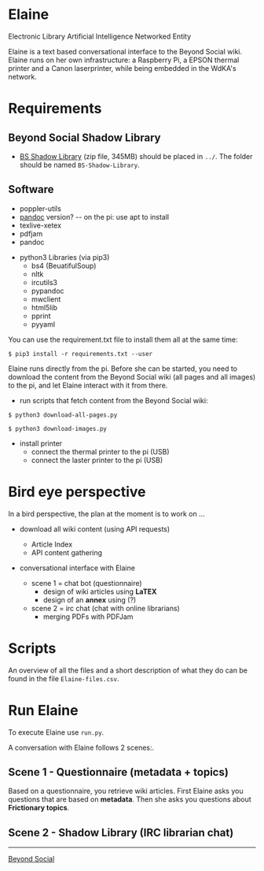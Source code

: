 # Elaine

Electronic Library Artificial Intelligence Networked Entity

Elaine is a text based conversational interface to the Beyond Social wiki. Elaine runs on her own infrastructure: a Raspberry Pi, a EPSON thermal printer and a Canon laserprinter, while being embedded in the WdKA's network.

# Requirements
## Beyond Social Shadow Library
* [BS Shadow Library](https://beyond-social.org/BS-Shadow-Library/) (zip file, 345MB) should be placed in `../`. The folder should be named `BS-Shadow-Library`.

## Software
* poppler-utils
* [pandoc](https://pandoc.org/) version? -- on the pi: use apt to install
* texlive-xetex 
* pdfjam 
* pandoc
<!-- 
You need to install the `bidi` (bidirectional) package of TeX.
You can do this by using the TeX package manager tlmgr.

If you never used tlmgr before, you need to init the user tree:
	
	$ tlmgr init-usertree

In case you need to upgrade tlmgr, follow this page: [https://tug.org/texlive/upgrade.html](https://tug.org/texlive/upgrade.html)

Then install the `bidi` package:

	$ tlmgr  -->

* python3 Libraries (via pip3)
  * bs4 (BeuatifulSoup)
  * nltk
  * ircutils3
  * pypandoc
  * mwclient
  * html5lib
  * pprint
  * pyyaml

You can use the requirement.txt file to install them all at the same time: 

`$ pip3 install -r requirements.txt --user`

Elaine runs directly from the pi. Before she can be started, you need to download the content from the Beyond Social wiki (all pages and all images) to the pi, and let Elaine interact with it from there.

* run scripts that fetch content from the Beyond Social wiki:
 
`$ python3 download-all-pages.py`

`$ python3 download-images.py`
  
* install printer
  * connect the thermal printer to the pi (USB)
  * connect the laster printer to the pi (USB)

# Bird eye perspective
In a bird perspective, the plan at the moment is to work on ...

* download all wiki content (using API requests)
  * Article Index
  * API content gathering

* conversational interface with Elaine 
	* scene 1 = chat bot (questionnaire)
		* design of wiki articles using **LaTEX**
		* design of an **annex** using (?)
	* scene 2 = irc chat (chat with online librarians)
		* merging PDFs with PDFJam

# Scripts

An overview of all the files and a short description of what they do can be found in the file `Elaine-files.csv`.

# Run Elaine

To execute Elaine use `run.py`.

A conversation with Elaine follows 2 scenes:.

## Scene 1 - Questionnaire (metadata + topics)

Based on a questionnaire, you retrieve wiki articles. 
First Elaine asks you questions that are based on **metadata**. 
Then she asks you questions about **Frictionary topics**.

## Scene 2 - Shadow Library (IRC librarian chat)

-----

[Beyond Social](https://beyond-social.org)


